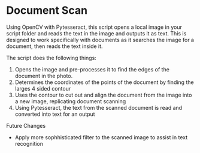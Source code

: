 # Document Scan

Using OpenCV with Pytesseract, this script opens a local image in your script folder and reads the text in the image and outputs it as text. This is designed to work specifically with documents as it searches the image for a document, then reads the text inside it.

The script does the following things:
1. Opens the image and pre-processes it to find the edges of the document in the photo.
2. Determines the coordinates of the points of the document by finding the larges 4 sided contour
3. Uses the contour to cut out and align the document from the image into a new image, replicating document scanning
4. Using Pytesseract, the text from the scanned document is read and converted into text for an output

Future Changes
- Apply more sophhisticated filter to the scanned image to assist in text recognition
